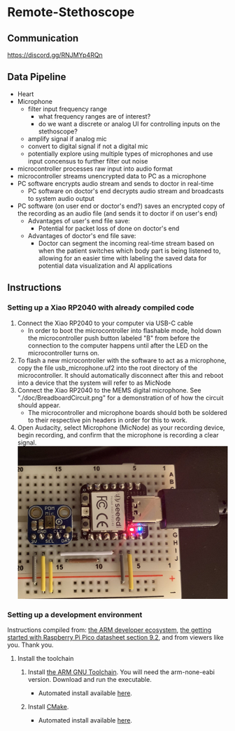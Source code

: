 # Remote-Stethoscope

## Communication
https://discord.gg/RNJMYp4RQn

## Data Pipeline 
- Heart
- Microphone
  - filter input frequency range
    - what frequency ranges are of interest?
    - do we want a discrete or analog UI for controlling inputs on the stethoscope?
  - amplify signal if analog mic
  - convert to digital signal if not a digital mic
  - potentially explore using multiple types of microphones and use input concensus to further filter out noise
- microcontroller processes raw input into audio format
- microcontroller streams unencrypted data to PC as a microphone
- PC software encrypts audio stream and sends to doctor in real-time
  - PC software on doctor's end decrypts audio stream and broadcasts to system audio output
- PC software (on user end or doctor's end?) saves an encrypted copy of the recording as an audio file (and sends it to doctor if on user's end)
  - Advantages of user's end file save:
    - Potential for packet loss of done on doctor's end
  - Advantages of doctor's end file save:
    - Doctor can segment the incoming real-time stream based on when the patient switches which body part is being listened to, allowing for an easier time with labeling the saved data for potential data visualization and AI applications

## Instructions
### Setting up a Xiao RP2040 with already compiled code
1. Connect the Xiao RP2040 to your computer via USB-C cable
    - In order to boot the microcontroller into flashable mode, hold down the microcontroller push button labeled "B" from before the connection to the computer happens until after the LED on the microcontroller turns on.
2. To flash a new microcontroller with the software to act as a microphone, copy the file usb_microphone.uf2 into the root directory of the microcontroller.  It should automatically disconnect after this and reboot into a device that the system will refer to as MicNode
3. Connect the Xiao RP2040 to the MEMS digital microphone.  See "./doc/BreadboardCircuit.png" for a demonstration of of how the circuit should appear.
    - The microcontroller and microphone boards should both be soldered to their respective pin headers in order for this to work.
4. Open Audacity, select Microphone (MicNode) as your recording device, begin recording, and confirm that the microphone is recording a clear signal.
![Circuit board connection map](./doc/BreadboardCircuit.png)

### Setting up a development environment
Instructions compiled from: [the ARM developer ecosystem](https://github.com/ArmDeveloperEcosystem/microphone-library-for-pico#building), [the getting started with Raspberry Pi Pico datasheet section 9.2](https://datasheets.raspberrypi.com/pico/getting-started-with-pico.pdf), and from viewers like you.  Thank you.

1. Install the toolchain
   1. Install [the ARM GNU Toolchain](https://developer.arm.com/tools-and-software/open-source-software/developer-tools/gnu-toolchain/downloads).  You will need the arm-none-eabi version.  Download and run the executable.
       - Automated install available [here](https://github.com/M-Nelyubov/Software-Installers/blob/main/applications/install-ArmGnuToolchain.ps1).

   1. Install [CMake](https://cmake.org/download/).
       - Automated install available [here](https://github.com/M-Nelyubov/Software-Installers/blob/main/applications/install-CMake.ps1).


